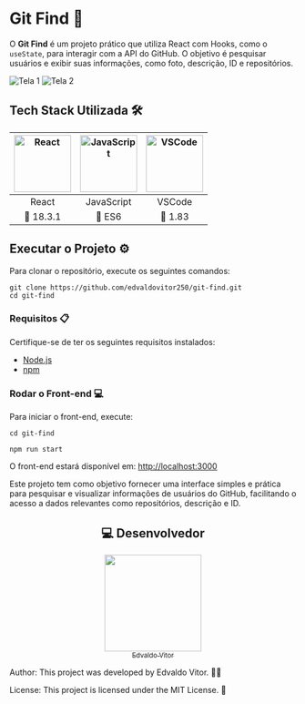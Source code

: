 <h1>Git Find 🚀</h1>
<p>O <strong>Git Find</strong> é um projeto prático que utiliza React com Hooks, como o <code>useState</code>, para interagir com a API do GitHub. O objetivo é pesquisar usuários e exibir suas informações, como foto, descrição, ID e repositórios.</p>
<img src="https://github.com/user-attachments/assets/3097f125-7ee3-4852-bb91-7a99a0da47ef" alt="Tela 1"/>
<img src="https://github.com/user-attachments/assets/7a88c110-0175-4053-880b-f64ba7eb350e" alt="Tela 2"/>
<h2 id="tech-stack-utilizada">Tech Stack Utilizada 🛠️</h2>
<table align="center" width="1000px">
    <thead>
        <tr>
            <th><img src="https://skillicons.dev/icons?i=react" width="100px" height="100px" alt="React"/></th>
            <th><img src="https://skillicons.dev/icons?i=javascript" width="100px" height="100px" alt="JavaScript"/></th>
            <th><img src="https://skillicons.dev/icons?i=vscode" width="100px" height="100px" alt="VSCode"/></th>
        </tr>
    </thead>
    <tbody align="center">
        <tr>
            <td>React</td>
            <td>JavaScript</td>
            <td>VSCode</td>
        </tr>
        <tr>
            <td>🔖 18.3.1</td>
            <td>🔖 ES6</td>
            <td>🔖 1.83</td>
        </tr>
    </tbody>
</table>
<h2 id="clonar-repositorio">Executar o Projeto ⚙️</h2>
<p>Para clonar o repositório, execute os seguintes comandos:</p>
<pre><code>git clone https://github.com/edvaldovitor250/git-find.git<br/>cd git-find</code></pre>
<h3>Requisitos 📋</h3>
<p>Certifique-se de ter os seguintes requisitos instalados:</p>
<ul>
    <li><a href="https://nodejs.org/">Node.js</a></li>
    <li><a href="https://www.npmjs.com/">npm</a></li>
</ul>
<h3>Rodar o Front-end 💻</h3>
<p>Para iniciar o front-end, execute:</p>
<pre><code>cd git-find
<br/>npm run start</code></pre>
<p>O front-end estará disponível em: <a href="http://localhost:3000">http://localhost:3000</a></p>
<p>Este projeto tem como objetivo fornecer uma interface simples e prática para pesquisar e visualizar informações de usuários do GitHub, facilitando o acesso a dados relevantes como repositórios, descrição e ID.</p>
<h2 align="center">💻 Desenvolvedor</h2> 
<div align="center">
    <a href="https://github.com/edvaldovitor250">
        <img src="https://github.com/edvaldovitor250.png" width="170">
        <br>
        <sub>Edvaldo Vitor</sub>
    </a>
</div>

<footer>
    <p>Author: This project was developed by Edvaldo Vitor. 👨‍💻</p>
    <p>License: This project is licensed under the MIT License. 📜</p>
</footer>
